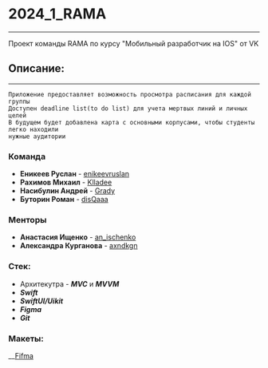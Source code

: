 # 2024_1_RAMA
___
Проект команды RAMA по курсу "Мобильный разработчик на IOS" от VK 
## Описание:
___
```
Приложение предоставляет возможность просмотра расписания для каждой группы
Доступен deadline list(to do list) для учета мертвых линий и личных целей
В будущем будет добавлена карта с основными корпусами, чтобы студенты легко находили
нужные аудитории
```
### Команда
* __Еникеев Руслан__  - [enikeevruslan](https://t.me/enikeevruslan)
* __Рахимов Михаил__ - [Klladee](https://t.me/Klladee)
* __Насибулин Андрей__ - [Grady](https://t.me/A_Grady)
* __Буторин Роман__ - [disQaaa](https://t.me/disQaaa)
### Менторы
* __Анастасия Ищенко__ - [an_ischenko](https://t.me/an_ischenko)
* __Александра Курганова__ - [axndkgn](https://t.me/axndkgn)
### Стек:
* Архитекутра - ___MVC___ и ___MVVM___
* ___Swift___
* ___SwiftUI/Uikit___
* ___Figma___
* ___Git___
### Макеты:
__[Fifma](https://www.figma.com/design/xlVue8Sg1H3NoEAJAHkiTj/МАИ?node-id=253-1135&node-type=frame&t=H2ToGKEUI1VNEQyK-0)
